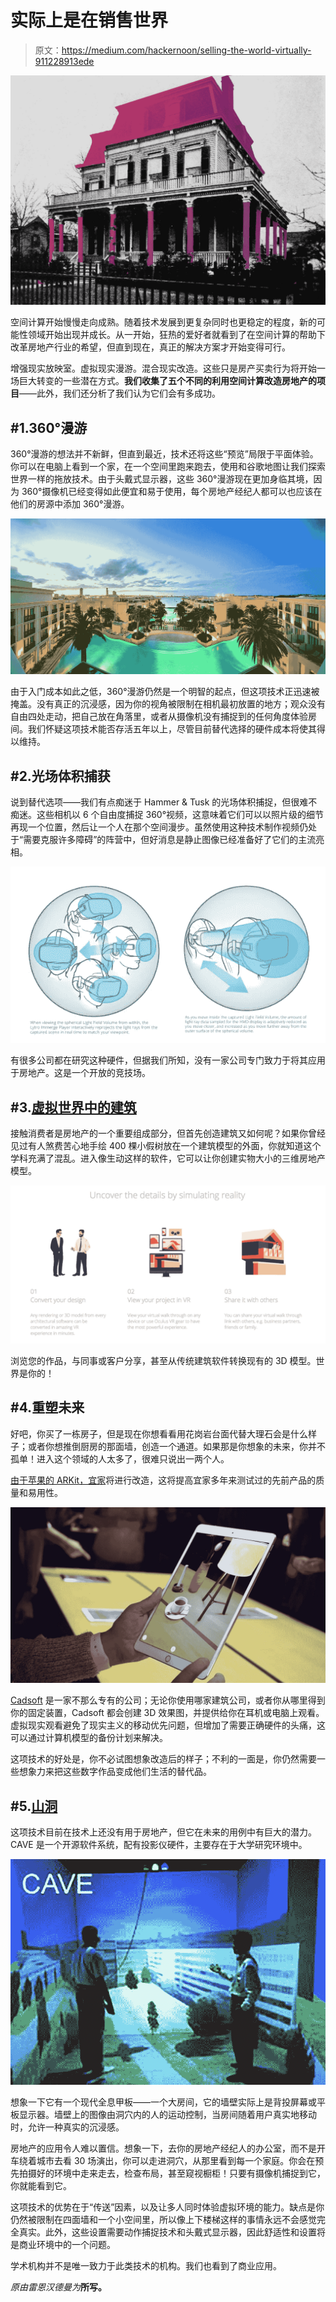 # 实际上是在销售世界

> 原文：<https://medium.com/hackernoon/selling-the-world-virtually-911228913ede>

![](img/b71f56759430fe5760e511de226e5f81.png)

空间计算开始慢慢走向成熟。随着技术发展到更复杂同时也更稳定的程度，新的可能性领域开始出现并成长。从一开始，狂热的爱好者就看到了在空间计算的帮助下改革房地产行业的希望，但直到现在，真正的解决方案才开始变得可行。

增强现实放映室。虚拟现实漫游。混合现实改造。这些只是房产买卖行为将开始一场巨大转变的一些潜在方式。**我们收集了五个不同的利用空间计算改造房地产的项目**——此外，我们还分析了我们认为它们会有多成功。

## #1.360°漫游

360°漫游的想法并不新鲜，但直到最近，技术还将这些“预览”局限于平面体验。你可以在电脑上看到一个家，在一个空间里跑来跑去，使用和谷歌地图让我们探索世界一样的拖放技术。由于头戴式显示器，这些 360°漫游现在更加身临其境，因为 360°摄像机已经变得如此便宜和易于使用，每个房地产经纪人都可以也应该在他们的房源中添加 360°漫游。

![](img/a04d315ecf7277380aa9465e18eca370.png)

由于入门成本如此之低，360°漫游仍然是一个明智的起点，但这项技术正迅速被掩盖。没有真正的沉浸感，因为你的视角被限制在相机最初放置的地方；观众没有自由四处走动，把自己放在角落里，或者从摄像机没有捕捉到的任何角度体验房间。我们怀疑这项技术能否存活五年以上，尽管目前替代选择的硬件成本将使其得以维持。

## #2.光场体积捕获

说到替代选项——我们有点痴迷于 Hammer & Tusk 的光场体积捕捉，但很难不痴迷。这些相机以 6 个自由度捕捉 360°视频，这意味着它们可以以照片级的细节再现一个位置，然后让一个人在那个空间漫步。虽然使用这种技术制作视频仍处于“需要克服许多障碍”的阵营中，但好消息是静止图像已经准备好了它们的主流亮相。

![](img/ef75e9664b7ee8c5db05176f91d3ed0e.png)

有很多公司都在研究这种硬件，但据我们所知，没有一家公司专门致力于将其应用于房地产。这是一个开放的竞技场。

## #3.[虚拟世界中的建筑](http://froont.com/aic/vividly-fix#3blockhow_it_works)

接触消费者是房地产的一个重要组成部分，但首先创造建筑又如何呢？如果你曾经见过有人煞费苦心地手绘 400 棵小假树放在一个建筑模型的外面，你就知道这个学科充满了混乱。进入像生动这样的软件，它可以让你创建实物大小的三维房地产模型。

![](img/8e018bc554e3a55b1307f0e91cde3c06.png)

浏览您的作品，与同事或客户分享，甚至从传统建筑软件转换现有的 3D 模型。世界是你的！

## #4.重塑未来

好吧，你买了一栋房子，但是现在你想看看用花岗岩台面代替大理石会是什么样子；或者你想推倒厨房的那面墙，创造一个通道。如果那是你想象的未来，你并不孤单！进入这个领域的人太多了，很难只说出一两个人。

[由于苹果的 ARKit，宜家](https://www.macrumors.com/2017/06/19/ikea-plans-furniture-app-arkit/)将进行改造，这将提高宜家多年来测试过的先前产品的质量和易用性。

![](img/bdbf1a3667a6bf9234723c3d821a797a.png)

[Cadsoft](https://www.cadsoft.com/) 是一家不那么专有的公司；无论你使用哪家建筑公司，或者你从哪里得到你的固定装置，Cadsoft 都会创建 3D 效果图，并提供给你在耳机或电脑上观看。虚拟现实观看避免了现实主义的移动优先问题，但增加了需要正确硬件的头痛，这可以通过计算机模型的备份计划来解决。

这项技术的好处是，你不必试图想象改造后的样子；不利的一面是，你仍然需要一些想象力来把这些数字作品变成他们生活的替代品。

## #5.[山洞](https://en.wikipedia.org/wiki/Cave_automatic_virtual_environment)

这项技术目前在技术上还没有用于房地产，但它在未来的用例中有巨大的潜力。CAVE 是一个开源软件系统，配有投影仪硬件，主要存在于大学研究环境中。

![](img/d78cd5c484d4e00ea0f43c29d01c4aa7.png)

想象一下它有一个现代全息甲板——一个大房间，它的墙壁实际上是背投屏幕或平板显示器。墙壁上的图像由洞穴内的人的运动控制，当房间随着用户真实地移动时，允许一种真实的沉浸感。

房地产的应用令人难以置信。想象一下，去你的房地产经纪人的办公室，而不是开车绕着城市去看 30 场演出，你可以走进洞穴，从那里看到每一个家庭。你会在预先拍摄好的环境中走来走去，检查布局，甚至窥视橱柜！只要有摄像机捕捉到它，你就能看到它。

这项技术的优势在于“传送”因素，以及让多人同时体验虚拟环境的能力。缺点是你仍然被限制在四面墙和一个小空间里，所以像上下楼梯这样的事情永远不会感觉完全真实。此外，这些设置需要动作捕捉技术和头戴式显示器，因此舒适性和设置将是商业环境中的一个问题。

学术机构并不是唯一致力于此类技术的机构。我们也看到了商业应用。

*原由雷恩汉德曼为*[](http://www.hammerandtusk.com/blog/article/selling-the-world-virtually)**所写。**